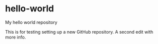 # hello-world
My hello world repository

This is for testing setting up a new GitHub repository.
A second edit with more info.
